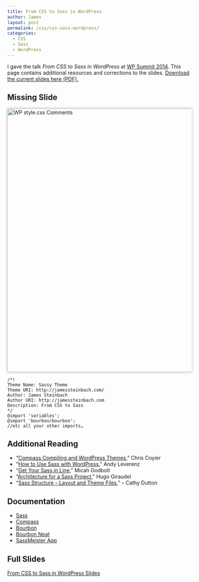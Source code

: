 ```yaml
---
title: From CSS to Sass in WordPress
author: James
layout: post
permalink: /css/css-sass-wordpress/
categories:
  - CSS
  - Sass
  - WordPress
---
```

I gave the talk *From CSS to Sass in WordPress* at <a title="WP Summit 2014" href="http://environmentsforhumans.com/2014/wp-summit/" target="_blank">WP Summit 2014</a>. This page contains additional resources and corrections to the slides. [Download the current slides here (PDF).][1]

## Missing Slide

[<img class="aligncenter wp-image-1221 size-full" src="http://jamessteinbach.com/wp-content/uploads/2014/06/missing-slide.jpg" alt="WP style.css Comments" width="958" height="718" style="box-shadow: 0 0 .5em rgba(0,0,0,.25);"/>][2]

```
/*!
Theme Name: Sassy Theme
Theme URI: http://jamessteinbach.com/
Author: James Steinbach
Author URI: http://jamessteinbach.com
Description: From CSS to Sass
*/
@import 'variables';
@import 'bourbon/bourbon';
//etc all your other imports…
```

## Additional Reading

  * “<a title="Compass Compiling and WordPress Themes" href="http://css-tricks.com/compass-compiling-and-wordpress-themes/" target="_blank">Compass Compiling and WordPress Themes</a>,” Chris Coyier
  * “<a title="How to Use Sass with WordPress" href="http://www.elegantthemes.com/blog/tips-tricks/how-to-use-sass-with-wordpress-a-step-by-step-guide" target="_blank">How to Use Sass with WordPress</a>,” Andy Leverenz
  * “<a title="Get Your Sass in Line" href="http://www.godbolt.me/blog/get-your-sass-in-line.html" target="_blank">Get Your Sass in Line</a>,” Micah Godbolt
  * “<a title="Architecture for a Sass Project" href="http://www.sitepoint.com/architecture-sass-project/" target="_blank">Architecture for a Sass Project</a>,” Hugo Giraudel
  * “<a title="Sass Structure - Layout and Theme Files" href="http://www.cathydutton.co.uk/news/sass-structure-layout-and-theme-files" target="_blank">Sass Structure &#8211; Layout and Theme Files</a>,” &#8211; Cathy Dutton

## Documentation

  * <a title="Sass Documentation" href="http://sass-lang.com/" target="_blank">Sass</a>
  * <a title="Compass Documentation" href="http://compass-style.org/" target="_blank">Compass</a>
  * <a title="Bourbon Documentation" href="http://bourbon.io/docs/" target="_blank">Bourbon</a>
  * <a title="Bourbon Neat Documentation" href="http://neat.bourbon.io/docs/" target="_blank">Bourbon Neat</a>
  * <a title="SassMeister App" href="http://sassmeister.com/" target="_blank">SassMeister App</a>

## Full Slides

[From CSS to Sass in WordPress Slides][1]

 [1]: http://jamessteinbach.com/wp-content/uploads/2014/06/CSS-Sass-WP.pdf "From CSS to Sass in WordPress Slides"
 [2]: http://jamessteinbach.com/wp-content/uploads/2014/06/missing-slide.jpg